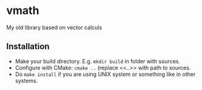 # vmath
My old library based on vector calculs
## Installation

* Make your build directory. E.g. <code>mkdir build</code> in folder with sources.
* Configure with CMake: <code>cmake ..</code> (replace <<..>> with path to sources.
* Do <code>make install</code> if you are using UNIX system or something like in other systems.
